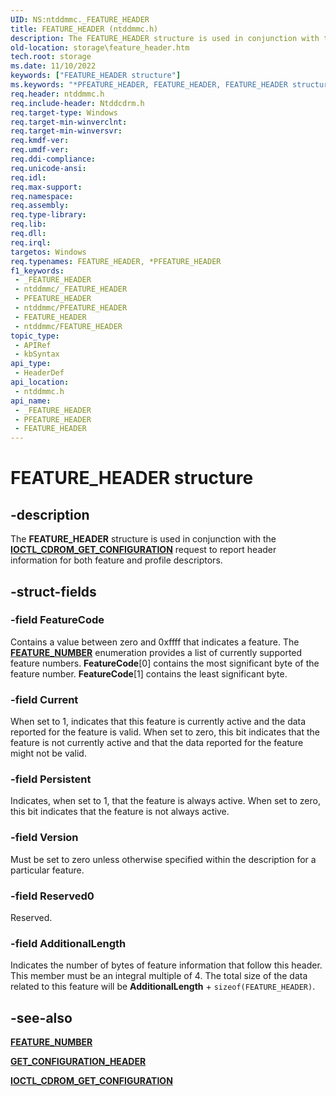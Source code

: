 ```yaml
---
UID: NS:ntddmmc._FEATURE_HEADER
title: FEATURE_HEADER (ntddmmc.h)
description: The FEATURE_HEADER structure is used in conjunction with the IOCTL_CDROM_GET_CONFIGURATION request to report header information for both feature and profile descriptors.
old-location: storage\feature_header.htm
tech.root: storage
ms.date: 11/10/2022
keywords: ["FEATURE_HEADER structure"]
ms.keywords: "*PFEATURE_HEADER, FEATURE_HEADER, FEATURE_HEADER structure [Storage Devices], PFEATURE_HEADER, PFEATURE_HEADER structure pointer [Storage Devices], _FEATURE_HEADER, ntddmmc/FEATURE_HEADER, ntddmmc/PFEATURE_HEADER, storage.feature_header, structs-CD-ROM_41d7886f-d383-4416-8f89-b40f1bb0bc7f.xml"
req.header: ntddmmc.h
req.include-header: Ntddcdrm.h
req.target-type: Windows
req.target-min-winverclnt: 
req.target-min-winversvr: 
req.kmdf-ver: 
req.umdf-ver: 
req.ddi-compliance: 
req.unicode-ansi: 
req.idl: 
req.max-support: 
req.namespace: 
req.assembly: 
req.type-library: 
req.lib: 
req.dll: 
req.irql: 
targetos: Windows
req.typenames: FEATURE_HEADER, *PFEATURE_HEADER
f1_keywords:
 - _FEATURE_HEADER
 - ntddmmc/_FEATURE_HEADER
 - PFEATURE_HEADER
 - ntddmmc/PFEATURE_HEADER
 - FEATURE_HEADER
 - ntddmmc/FEATURE_HEADER
topic_type:
 - APIRef
 - kbSyntax
api_type:
 - HeaderDef
api_location:
 - ntddmmc.h
api_name:
 - _FEATURE_HEADER
 - PFEATURE_HEADER
 - FEATURE_HEADER
---
```


# FEATURE_HEADER structure

## -description

The **FEATURE_HEADER** structure is used in conjunction with the [**IOCTL_CDROM_GET_CONFIGURATION**](../ntddcdrm/ni-ntddcdrm-ioctl_cdrom_get_configuration.md) request to report header information for both feature and profile descriptors.

## -struct-fields

### -field FeatureCode

Contains a value between zero and 0xffff that indicates a feature. The [**FEATURE_NUMBER**](ne-ntddmmc-_feature_number.md) enumeration provides a list of currently supported feature numbers. **FeatureCode**[0] contains the most significant byte of the feature number. **FeatureCode**[1] contains the least significant byte.

### -field Current

When set to 1, indicates that this feature is currently active and the data reported for the feature is valid. When set to zero, this bit indicates that the feature is not currently active and that the data reported for the feature might not be valid.

### -field Persistent

Indicates, when set to 1, that the feature is always active. When set to zero, this bit indicates that the feature is not always active.

### -field Version

Must be set to zero unless otherwise specified within the description for a particular feature.

### -field Reserved0

Reserved.

### -field AdditionalLength

Indicates the number of bytes of feature information that follow this header. This member must be an integral multiple of 4. The total size of the data related to this feature will be **AdditionalLength** + ```sizeof(FEATURE_HEADER)```.

## -see-also

[**FEATURE_NUMBER**](ne-ntddmmc-_feature_number.md)

[**GET_CONFIGURATION_HEADER**](ns-ntddmmc-_get_configuration_header.md)

[**IOCTL_CDROM_GET_CONFIGURATION**](../ntddcdrm/ni-ntddcdrm-ioctl_cdrom_get_configuration.md)
